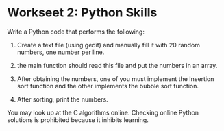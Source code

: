 # Workseet 2: Python Skills

Write a Python code that performs the following:

1. Create a text file (using gedit) and manually fill it with 20 random numbers, one number per line.

  1. the main function should read this file and put the numbers in an array.

2. After obtaining the numbers, one of you must implement the Insertion sort function and the other implements the bubble sort function. 

3. After sorting, print the numbers.

You may look up at the C algorithms online. Checking online Python solutions is prohibited because it inhibits learning.
